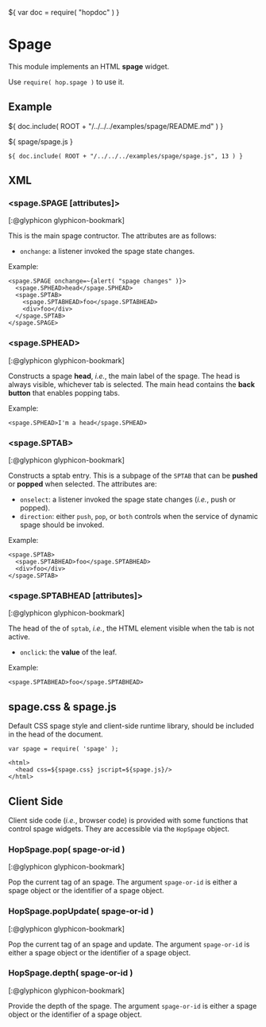 ${ var doc = require( "hopdoc" ) }

Spage
=====

This module implements an HTML __spage__ widget. 

Use `require( hop.spage )` to use it.

Example
-------

${ doc.include( ROOT + "/../../../examples/spage/README.md" ) }

${ <span class="label label-info">spage/spage.js</span> }

```hopscript
${ doc.include( ROOT + "/../../../examples/spage/spage.js", 13 ) }
```

XML
---

### <spage.SPAGE [attributes]> ###
[:@glyphicon glyphicon-bookmark]

This is the main spage contructor. The attributes are as follows:

 * `onchange`: a listener invoked the spage state changes.

Example:

```hopscript
<spage.SPAGE onchange=~{alert( "spage changes" )}>
  <spage.SPHEAD>head</spage.SPHEAD>
  <spage.SPTAB>
    <spage.SPTABHEAD>foo</spage.SPTABHEAD>
    <div>foo</div>
  </spage.SPTAB>
</spage.SPAGE>
```

### <spage.SPHEAD> ###
[:@glyphicon glyphicon-bookmark]

Constructs a spage __head__, _i.e._, the main label of the spage. The head
is always visible, whichever tab is selected. The main head contains
the __back button__ that enables popping tabs.

Example:

```hopscript
<spage.SPHEAD>I'm a head</spage.SPHEAD>
```

### <spage.SPTAB> ###
[:@glyphicon glyphicon-bookmark]

Constructs a sptab entry. This is a subpage of the `SPTAB` that can be
__pushed__ or __popped__ when selected. The attributes are:

* `onselect`: a listener invoked the spage state changes (_i.e._, push
or popped).
* `direction`: either `push`, `pop`, or `both` controls when the service
of dynamic spage should be invoked.

Example:

```hopscript
<spage.SPTAB>
  <spage.SPTABHEAD>foo</spage.SPTABHEAD>
  <div>foo</div>
</spage.SPTAB>
```

### <spage.SPTABHEAD [attributes]> ###
[:@glyphicon glyphicon-bookmark]

The head of the of `sptab`, _i.e._, the HTML element visible when
the tab is not active.

 * `onclick`: the __value__ of the leaf.

Example:

```hopscript
<spage.SPTABHEAD>foo</spage.SPTABHEAD>
```

## spage.css & spage.js ##

Default CSS spage style and client-side runtime library, should be
included in the head of the document.

```hopscript
var spage = require( 'spage' );

<html>
  <head css=${spage.css} jscript=${spage.js}/>
</html>
```

Client Side
-----------

Client side code (_i.e._, browser code) is provided with some functions
that control spage widgets. They are accessible via the `HopSpage` object.

### HopSpage.pop( spage-or-id ) ###
[:@glyphicon glyphicon-bookmark]

Pop the current tag of an spage. The argument `spage-or-id` is either a
spage object or the identifier of a spage object.


### HopSpage.popUpdate( spage-or-id ) ###
[:@glyphicon glyphicon-bookmark]

Pop the current tag of an spage and update. The argument `spage-or-id`
is either a spage object or the identifier of a spage object.

### HopSpage.depth( spage-or-id ) ###
[:@glyphicon glyphicon-bookmark]

Provide the depth of the spage. The argument `spage-or-id` is either a
spage object or the identifier of a spage object.
